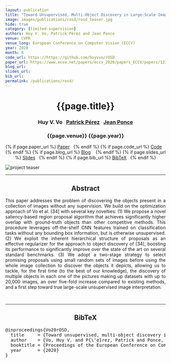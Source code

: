```yaml
---
layout: publication
title: "Toward Unsupervised, Multi-Object Discovery in Large-Scale Image Collections" 
image: images/publications/rosd/rosd_teaser.jpg
hide: true
category: [limited-supervision]
authors: Huy V. Vo, Patrick Pérez and Jean Ponce
venue: CVPR
venue_long: European Conference on Computer Vision (ECCV)
year: 2020
month: 8
code_url: https://https://github.com/huyvvo/rOSD
paper_url: https://www.ecva.net/papers/eccv_2020/papers_ECCV/papers/123680766.pdf
blog_url: 
slides_url: 
bib_url: 
permalink: /publications/rosd/
---
```


<h1 align="center"> {{page.title}} </h1>
<!-- Simple call of authors -->
<!-- <h3 align="center"> {{page.authors}} </h3> -->
<!-- Alternatively you can add links to author pages -->
<h3 align="center"> Huy V. Vo&nbsp;&nbsp; <a href="https://ptrckprz.github.io/">Patrick Pérez</a>&nbsp;&nbsp; <a href="https://www.di.ens.fr/~ponce/">Jean Ponce</a> </h3>


<h3 align="center"> {{page.venue}} {{page.year}} </h3>

<div align="center">
  <p>
    {% if page.paper_url %}
    <a href="{{ page.paper_url }}"><i class="far fa-file-pdf"></i> Paper</a>&nbsp;&nbsp;
    {% endif %}
    {% if page.code_url %}
    <a href="{{ page.code_url }}"><i class="fab fa-github"></i> Code</a> &nbsp;&nbsp;
    {% endif %}
    {% if page.blog_url %}
    <a href="{{ page.blog_url }}"><i class="fab fa-blogger"></i> Blog</a> &nbsp;&nbsp;
    {% endif %}
    {% if page.slides_url %}
    <a href="{{ page.slides_url }}"><i class="far fa-file-pdf"></i> Slides</a>&nbsp;&nbsp;
    {% endif %}
    {% if page.bib_url %}
    <a href="{{ page.bib_url}}"><i class="far fa-file-alt"></i> BibTeX</a>&nbsp;&nbsp;
    {% endif %}
  </p>
</div>

<div class="publication-teaser">
    <img src="../../{{ page.image }}" alt="project teaser"/>
</div>


<hr>

<h2  align="center"> Abstract</h2>

<p align="justify">This paper addresses the problem of discovering the objects present in a collection of images without any supervision. We build on the optimization approach of Vo et al. [34] with several key novelties: (1) We propose a novel saliency-based region proposal algorithm that achieves significantly higher overlap with ground-truth objects than other competitive methods. This procedure leverages off-the-shelf CNN features trained on classification tasks without any bounding box information, but is otherwise unsupervised. (2) We exploit the inherent hierarchical structure of proposals as an effective regularizer for the approach to object discovery of [34], boosting its performance to significantly improve over the state of the art on several standard benchmarks. (3) We adopt a two-stage strategy to select promising proposals using small random sets
of images before using the whole image collection to discover the objects it depicts, allowing us to tackle, for the first time (to the best of our
knowledge), the discovery of multiple objects in each one of the pictures making up datasets with up to 20,000 images, an over five-fold increase
compared to existing methods, and a first step toward true large-scale unsupervised image interpretation.</p>

<br>

<hr>

<h2  align="center">BibTeX</h2>
<left>
  <pre class="bibtex-box">
@inproceedings{Vo20rOSD,
  title     = {Toward unsupervised, multi-object discovery in large-scale image collections},
  author    = {Vo, Huy V. and P{\'e}rez, Patrick and Ponce, Jean},
  booktitle = {Proceedings of the European Conference on Computer Vision ({ECCV})},
  year      = {2020}
}</pre>
</left>

<br>
